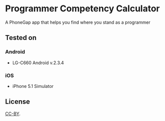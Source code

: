 # Programmer Competency Calculator

A PhoneGap app that helps you find where you stand as a programmer

## Tested on

### Android
* LG-C660 Android v.2.3.4

### iOS
* iPhone 5.1 Simulator 

## License
[CC-BY](http://creativecommons.org/licenses/by/3.0/).